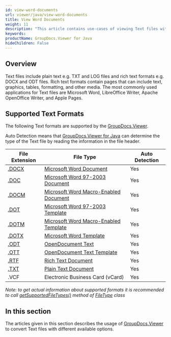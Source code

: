 ```yaml
---
id: view-word-documents
url: viewer/java/view-word-documents
title: View Word Documents
weight: 11
description: "This article contains use-cases of viewing Text files with GroupDocs.Viewer within your Java applications."
keywords: 
productName: GroupDocs.Viewer for Java
hideChildren: False
---
```

## Overview

Text files include plain text e.g. TXT and LOG files and rich text formats e.g. DOCX and ODT files. Rich text formats contain pages that can include text, graphics, tables, formatting, and other media. The most commonly used applications for Text files are Microsoft Word, LibreOffice Writer, Apache OpenOffice Writer, and Apple Pages.

## Supported Text Formats

The following Text formats are supported by the [GroupDocs.Viewer](https://products.groupdocs.com/viewer). 

Auto Detection means that [GroupDocs.Viewer for Java](https://products.groupdocs.com/viewer/java) can determine the type of the Text file by reading the information in the file header.

| File Extension | File Type | Auto Detection |
| --- | --- | --- |
| [.DOCX](https://wiki.fileformat.com/word-processing/docx) | [Microsoft Word Document](https://wiki.fileformat.com/word-processing/docx) | Yes |
| [.DOC](https://wiki.fileformat.com/word-processing/doc) | [Microsoft Word 97-2003 Document](https://wiki.fileformat.com/word-processing/doc) | Yes |
| [.DOCM](https://wiki.fileformat.com/word-processing/docm) | [Microsoft Word Macro-Enabled Document](https://wiki.fileformat.com/word-processing/docm) | Yes |
| [.DOT](https://wiki.fileformat.com/word-processing/dot) | [Microsoft Word 97-2003 Template](https://wiki.fileformat.com/word-processing/dot) | Yes |
| [.DOTM](https://wiki.fileformat.com/word-processing/dotm) | [Microsoft Word Macro-Enabled Template](https://wiki.fileformat.com/word-processing/dotm) | Yes |
| [.DOTX](https://wiki.fileformat.com/word-processing/dotx) | [Microsoft Word Template](https://wiki.fileformat.com/word-processing/dotx) | Yes |
| [.ODT](https://wiki.fileformat.com/word-processing/odt) | [OpenDocument Text](https://wiki.fileformat.com/word-processing/odt) | Yes |
| [.OTT](https://wiki.fileformat.com/word-processing/ott) | [OpenDocument Text Template](https://wiki.fileformat.com/word-processing/ott) | Yes |
| [.RTF](https://wiki.fileformat.com/word-processing/rtf) | [Rich Text Document](https://wiki.fileformat.com/word-processing/rtf) | Yes |
| [.TXT](https://wiki.fileformat.com/word-processing/txt) | [Plain Text Document](https://wiki.fileformat.com/word-processing/txt) | Yes |
| .VCF | Electronic Business Card (vCard) | Yes |

*Note:* _to get actual information about supported formats it is recommended to call [getSupportedFileTypes()](https://apireference.groupdocs.com/viewer/java/com.groupdocs.viewer/FileType#getSupportedFileTypes()) method of [FileType](https://apireference.groupdocs.com/viewer/java/com.groupdocs.viewer/FileType) class_

## In this section

The articles given in this section describes the usage of [GroupDocs.Viewer](https://products.groupdocs.com/viewer) to convert Text files with different available options.

